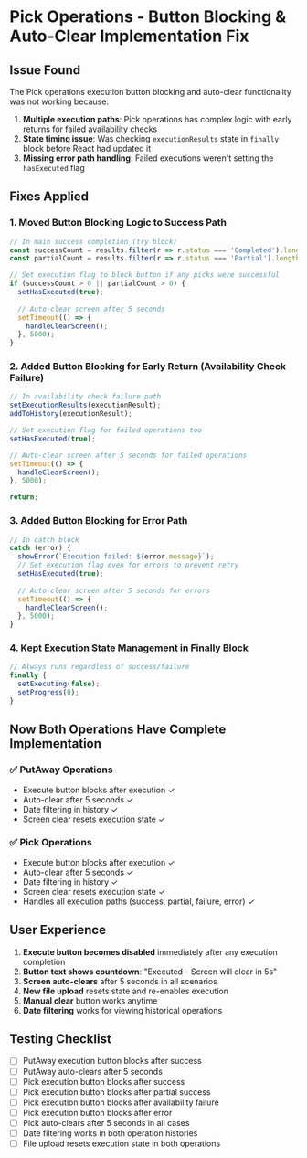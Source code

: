 # Pick Operations - Button Blocking & Auto-Clear Implementation Fix

## Issue Found
The Pick operations execution button blocking and auto-clear functionality was not working because:

1. **Multiple execution paths**: Pick operations has complex logic with early returns for failed availability checks
2. **State timing issue**: Was checking `executionResults` state in `finally` block before React had updated it
3. **Missing error path handling**: Failed executions weren't setting the `hasExecuted` flag

## Fixes Applied

### 1. Moved Button Blocking Logic to Success Path
```javascript
// In main success completion (try block)
const successCount = results.filter(r => r.status === 'Completed').length;
const partialCount = results.filter(r => r.status === 'Partial').length;

// Set execution flag to block button if any picks were successful
if (successCount > 0 || partialCount > 0) {
  setHasExecuted(true);
  
  // Auto-clear screen after 5 seconds
  setTimeout(() => {
    handleClearScreen();
  }, 5000);
}
```

### 2. Added Button Blocking for Early Return (Availability Check Failure)
```javascript
// In availability check failure path
setExecutionResults(executionResult);
addToHistory(executionResult);

// Set execution flag for failed operations too
setHasExecuted(true);

// Auto-clear screen after 5 seconds for failed operations
setTimeout(() => {
  handleClearScreen();
}, 5000);

return;
```

### 3. Added Button Blocking for Error Path
```javascript
// In catch block
catch (error) {
  showError(`Execution failed: ${error.message}`);
  // Set execution flag even for errors to prevent retry
  setHasExecuted(true);
  
  // Auto-clear screen after 5 seconds for errors
  setTimeout(() => {
    handleClearScreen();
  }, 5000);
}
```

### 4. Kept Execution State Management in Finally Block
```javascript
// Always runs regardless of success/failure
finally {
  setExecuting(false);
  setProgress(0);
}
```

## Now Both Operations Have Complete Implementation

### ✅ PutAway Operations
- Execute button blocks after execution ✓
- Auto-clear after 5 seconds ✓
- Date filtering in history ✓
- Screen clear resets execution state ✓

### ✅ Pick Operations
- Execute button blocks after execution ✓
- Auto-clear after 5 seconds ✓
- Date filtering in history ✓
- Screen clear resets execution state ✓
- Handles all execution paths (success, partial, failure, error) ✓

## User Experience
1. **Execute button becomes disabled** immediately after any execution completion
2. **Button text shows countdown**: "Executed - Screen will clear in 5s"
3. **Screen auto-clears** after 5 seconds in all scenarios
4. **New file upload** resets state and re-enables execution
5. **Manual clear** button works anytime
6. **Date filtering** works for viewing historical operations

## Testing Checklist
- [ ] PutAway execution button blocks after success
- [ ] PutAway auto-clears after 5 seconds
- [ ] Pick execution button blocks after success
- [ ] Pick execution button blocks after partial success
- [ ] Pick execution button blocks after availability failure
- [ ] Pick execution button blocks after error
- [ ] Pick auto-clears after 5 seconds in all cases
- [ ] Date filtering works in both operation histories
- [ ] File upload resets execution state in both operations
